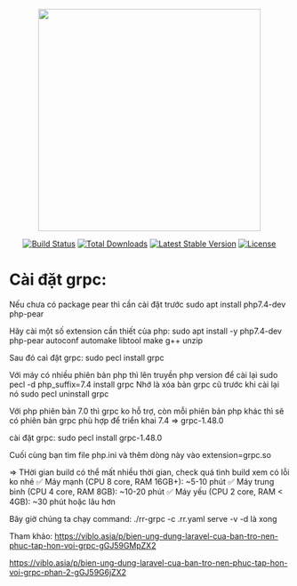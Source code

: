 <p align="center"><a href="https://laravel.com" target="_blank"><img src="https://raw.githubusercontent.com/laravel/art/master/logo-lockup/5%20SVG/2%20CMYK/1%20Full%20Color/laravel-logolockup-cmyk-red.svg" width="400"></a></p>

<p align="center">
<a href="https://travis-ci.org/laravel/framework"><img src="https://travis-ci.org/laravel/framework.svg" alt="Build Status"></a>
<a href="https://packagist.org/packages/laravel/framework"><img src="https://img.shields.io/packagist/dt/laravel/framework" alt="Total Downloads"></a>
<a href="https://packagist.org/packages/laravel/framework"><img src="https://img.shields.io/packagist/v/laravel/framework" alt="Latest Stable Version"></a>
<a href="https://packagist.org/packages/laravel/framework"><img src="https://img.shields.io/packagist/l/laravel/framework" alt="License"></a>
</p>


# Cài đặt grpc:
Nếu chưa có package pear  thì cần cài đặt trước
sudo apt install php7.4-dev php-pear

Hãy cài một số extension cần thiết của php:
sudo apt install -y php7.4-dev php-pear autoconf automake libtool make g++ unzip

Sau đó caì đặt grpc:
sudo pecl install grpc

Với máy có nhiều phiên bản php thì lên truyền php version để cài lại
sudo pecl -d php_suffix=7.4 install grpc
Nhớ là xóa bản grpc cũ trước khi cài lại nó
sudo pecl uninstall grpc


Với php phiên bản 7.0 thì grpc ko hỗ trợ, còn mỗi phiên bản php khác thì sẽ có phiên bản grpc phù hợp để triển khai
7.4 => grpc-1.48.0

cài đặt grpc: sudo pecl install grpc-1.48.0

Cuối cùng bạn tìm file php.ini và thêm dòng này vào extension=grpc.so


=> THời gian build có thể mất nhiều thời gian, check quá tình build xem có lỗi ko nhé
✅ Máy mạnh (CPU 8 core, RAM 16GB+): ~5-10 phút
✅ Máy trung bình (CPU 4 core, RAM 8GB): ~10-20 phút
✅ Máy yếu (CPU 2 core, RAM < 4GB): ~30 phút hoặc lâu hơn

Bây giờ chúng ta chạy command: ./rr-grpc -c .rr.yaml serve -v -d là xong

Tham khảo:
https://viblo.asia/p/bien-ung-dung-laravel-cua-ban-tro-nen-phuc-tap-hon-voi-grpc-gGJ59GMpZX2

https://viblo.asia/p/bien-ung-dung-laravel-cua-ban-tro-nen-phuc-tap-hon-voi-grpc-phan-2-gGJ59G6jZX2
